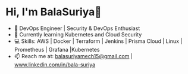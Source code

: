 # Hi, I'm BalaSuriya👋
- 🔭 DevOps Engineer | Security & DevOps Enthusiast
- 🌱 Currently learning Kubernetes and Cloud Security
- 💻 Skills: AWS | Docker | Terraform | Jenkins | Prisma Cloud | Linux | Prometheus | Grafana |Kubernetes
- 📫 Reach me at: balasuriyamech15@gmail.com | www.linkedin.com/in/bala-suriya


